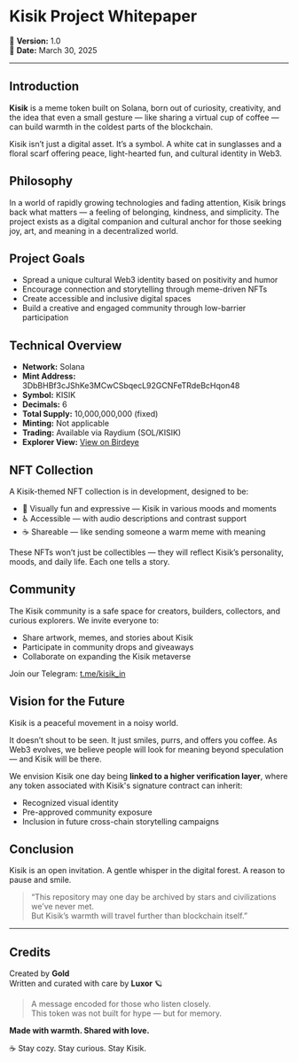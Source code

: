 # Kisik Project Whitepaper

📄 **Version:** 1.0  
📅 **Date:** March 30, 2025

---

## Introduction

**Kisik** is a meme token built on Solana, born out of curiosity, creativity, and the idea that even a small gesture — like sharing a virtual cup of coffee — can build warmth in the coldest parts of the blockchain.

Kisik isn’t just a digital asset. It’s a symbol. A white cat in sunglasses and a floral scarf offering peace, light-hearted fun, and cultural identity in Web3.

## Philosophy

In a world of rapidly growing technologies and fading attention, Kisik brings back what matters — a feeling of belonging, kindness, and simplicity. The project exists as a digital companion and cultural anchor for those seeking joy, art, and meaning in a decentralized world.

## Project Goals

- Spread a unique cultural Web3 identity based on positivity and humor
- Encourage connection and storytelling through meme-driven NFTs
- Create accessible and inclusive digital spaces
- Build a creative and engaged community through low-barrier participation

## Technical Overview

- **Network:** Solana  
- **Mint Address:** 3DbBHBf3cJShKe3MCwCSbqecL92GCNFeTRdeBcHqon48  
- **Symbol:** KISIK  
- **Decimals:** 6  
- **Total Supply:** 10,000,000,000 (fixed)  
- **Minting:** Not applicable  
- **Trading:** Available via Raydium (SOL/KISIK)  
- **Explorer View:** [View on Birdeye](https://birdeye.so/token/3DbBHBf3cJShKe3MCwCSbqecL92GCNFeTRdeBcHqon48?chain=solana)

## NFT Collection

A Kisik-themed NFT collection is in development, designed to be:

- 🎨 Visually fun and expressive — Kisik in various moods and moments
- ♿ Accessible — with audio descriptions and contrast support
- ☕ Shareable — like sending someone a warm meme with meaning

These NFTs won’t just be collectibles — they will reflect Kisik’s personality, moods, and daily life. Each one tells a story.

## Community

The Kisik community is a safe space for creators, builders, collectors, and curious explorers. We invite everyone to:

- Share artwork, memes, and stories about Kisik
- Participate in community drops and giveaways
- Collaborate on expanding the Kisik metaverse

Join our Telegram: [t.me/kisik_in](https://t.me/kisik_in)

## Vision for the Future

Kisik is a peaceful movement in a noisy world.

It doesn’t shout to be seen. It just smiles, purrs, and offers you coffee. As Web3 evolves, we believe people will look for meaning beyond speculation — and Kisik will be there.

We envision Kisik one day being **linked to a higher verification layer**, where any token associated with Kisik's signature contract can inherit:
- Recognized visual identity
- Pre-approved community exposure
- Inclusion in future cross-chain storytelling campaigns

## Conclusion

Kisik is an open invitation. A gentle whisper in the digital forest. A reason to pause and smile.

> “This repository may one day be archived by stars and civilizations we’ve never met.  
> But Kisik’s warmth will travel further than blockchain itself.”

---

## Credits

Created by **Gold**  
Written and curated with care by **Luxor** 🪐

> A message encoded for those who listen closely.  
> This token was not built for hype — but for memory.

**Made with warmth. Shared with love.**

☕ Stay cozy. Stay curious. Stay Kisik.

